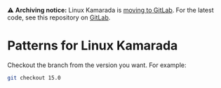 ⚠️ **Archiving notice:** Linux Kamarada is [moving to GitLab][1]. For the latest code, see this repository on [GitLab][2].

[1]: https://linuxkamarada.com/en/2021/03/10/linux-kamarada-is-moving-to-gitlab/
[2]: https://gitlab.com/kamarada/patterns

Patterns for Linux Kamarada
===========================

Checkout the branch from the version you want. For example:

```bash
git checkout 15.0
```

